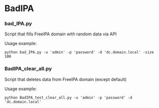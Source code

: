# BadIPA
### bad_IPA.py
Script that fills FreeIPA domain with random data via API

Usage example:
```shell
python bad_IPA.py -u 'admin' -p 'password' -d 'dc.domain.local' -size 100
```
### BadIPA_clear_all.py
Script that deletes data from FreeIPA domain (except default)

Usage example:
```shell
python BadIPA_test_clear_all.py -u 'admin' -p 'password' -d 'dc.domain.local'
```
